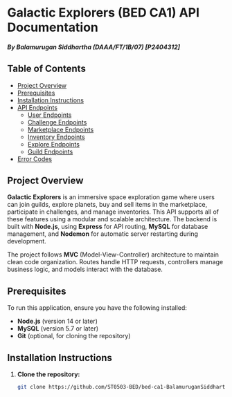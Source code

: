 # Galactic Explorers (BED CA1) API Documentation
##### By Balamurugan Siddhartha (DAAA/FT/1B/07) [P2404312]

## Table of Contents
- [Project Overview](#project-overview)
- [Prerequisites](#prerequisites)
- [Installation Instructions](#installation-instructions)
- [API Endpoints](#api-endpoints)
  - [User Endpoints](#user-endpoints)
  - [Challenge Endpoints](#challenge-endpoints)
  - [Marketplace Endpoints](#marketplace-endpoints)
  - [Inventory Endpoints](#inventory-endpoints)
  - [Explore Endpoints](#explore-endpoints)
  - [Guild Endpoints](#guild-endpoints)
- [Error Codes](#error-codes)

## Project Overview

**Galactic Explorers** is an immersive space exploration game where users can join guilds, explore planets, buy and sell items in the marketplace, participate in challenges, and manage inventories. This API supports all of these features using a modular and scalable architecture. The backend is built with **Node.js**, using **Express** for API routing, **MySQL** for database management, and **Nodemon** for automatic server restarting during development.

The project follows **MVC** (Model-View-Controller) architecture to maintain clean code organization. Routes handle HTTP requests, controllers manage business logic, and models interact with the database.

## Prerequisites
To run this application, ensure you have the following installed:
- **Node.js** (version 14 or later)
- **MySQL** (version 5.7 or later)
- **Git** (optional, for cloning the repository)

## Installation Instructions
1. **Clone the repository:**
   ```bash
   git clone https://github.com/ST0503-BED/bed-ca1-BalamuruganSiddhartha.git
